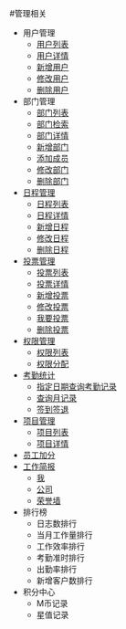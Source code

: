#管理相关

* 用户管理
  * [用户列表](./users.md)
  * [用户详情](./users.md)
  * [新增用户](./users.md)
  * [修改用户](./users.md)
  * [删除用户](./users.md)
* 部门管理
  * [部门列表](./depts.md)
  * [部门检索](./depts.md)
  * [部门详情](./depts.md)
  * [新增部门](./depts.md)
  * [添加成员](./depts.md)
  * [修改部门](./depts.md)
  * [删除部门](./depts.md)
* [日程管理](./schedule.md)
  * [日程列表](./schedule.md)
  * [日程详情](./schedule.md)
  * [新增日程](./schedule.md)
  * [修改日程](./schedule.md)
  * [删除日程](./schedule.md)
* [投票管理](./votes.md)
  * [投票列表](./votes.md)
  * [投票详情](./votes.md)
  * [新增投票](./votes.md)
  * [修改投票](./votes.md)
  * [我要投票](./votes.md)
  * [删除投票](./votes.md)
* [权限管理](./permis.md)
  * [权限列表](./permis.md)
  * [权限分配](./permis.md)
* [考勤统计](./attendance.md)
  * [指定日期查询考勤记录](./attendance.md)
  * [查询月记录](./attendance.md)
  * [签到签退](./attendance.md)
* [项目管理](./projects.md)
  * [项目列表](./projects.md)
  * [项目详情](./projects.md)
* [员工加分](./records.md)
* [工作简报](./briefing.md)
  * [我](./briefing.md)
  * [公司](./briefing.md)
  * [荣誉墙](./briefing.md)
* 排行榜
  * 日志数排行
  * 当月工作量排行
  * 工作效率排行
  * 考勤准时排行
  * 出勤率排行
  * 新增客户数排行
* 积分中心
  * M币记录
  * 星值记录